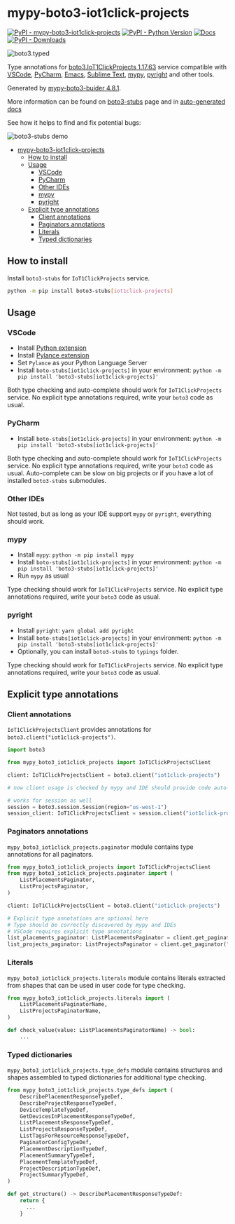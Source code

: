 # mypy-boto3-iot1click-projects

[![PyPI - mypy-boto3-iot1click-projects](https://img.shields.io/pypi/v/mypy-boto3-iot1click-projects.svg?color=blue)](https://pypi.org/project/mypy-boto3-iot1click-projects)
[![PyPI - Python Version](https://img.shields.io/pypi/pyversions/mypy-boto3-iot1click-projects.svg?color=blue)](https://pypi.org/project/mypy-boto3-iot1click-projects)
[![Docs](https://img.shields.io/readthedocs/mypy-boto3-builder.svg?color=blue)](https://mypy-boto3-builder.readthedocs.io/)
[![PyPI - Downloads](https://img.shields.io/pypi/dw/mypy-boto3-iot1click-projects?color=blue)](https://pypistats.org/packages/mypy-boto3-iot1click-projects)

![boto3.typed](https://github.com/vemel/mypy_boto3_builder/raw/master/logo.png)

Type annotations for
[boto3.IoT1ClickProjects 1.17.63](https://boto3.amazonaws.com/v1/documentation/api/1.17.63/reference/services/iot1click-projects.html#IoT1ClickProjects) service
compatible with
[VSCode](https://code.visualstudio.com/),
[PyCharm](https://www.jetbrains.com/pycharm/),
[Emacs](https://www.gnu.org/software/emacs/),
[Sublime Text](https://www.sublimetext.com/),
[mypy](https://github.com/python/mypy),
[pyright](https://github.com/microsoft/pyright)
and other tools.

Generated by [mypy-boto3-buider 4.8.1](https://github.com/vemel/mypy_boto3_builder).

More information can be found on [boto3-stubs](https://pypi.org/project/boto3-stubs/) page and in
[auto-generated docs](https://github.com/vemel/mypy_boto3_builder/service_docs/mypy_boto3_iot1click_projects/README.md)

See how it helps to find and fix potential bugs:

![boto3-stubs demo](https://github.com/vemel/mypy_boto3_builder/raw/master/demo.gif)

- [mypy-boto3-iot1click-projects](#mypy-boto3-iot1click-projects)
  - [How to install](#how-to-install)
  - [Usage](#usage)
    - [VSCode](#vscode)
    - [PyCharm](#pycharm)
    - [Other IDEs](#other-ides)
    - [mypy](#mypy)
    - [pyright](#pyright)
  - [Explicit type annotations](#explicit-type-annotations)
    - [Client annotations](#client-annotations)
    - [Paginators annotations](#paginators-annotations)
    - [Literals](#literals)
    - [Typed dictionaries](#typed-dictionaries)

## How to install

Install `boto3-stubs` for `IoT1ClickProjects` service.

```bash
python -m pip install boto3-stubs[iot1click-projects]
```

## Usage

### VSCode

- Install [Python extension](https://marketplace.visualstudio.com/items?itemName=ms-python.python)
- Install [Pylance extension](https://marketplace.visualstudio.com/items?itemName=ms-python.vscode-pylance)
- Set `Pylance` as your Python Language Server
- Install `boto-stubs[iot1click-projects]` in your environment: `python -m pip install 'boto3-stubs[iot1click-projects]'`

Both type checking and auto-complete should work for `IoT1ClickProjects` service.
No explicit type annotations required, write your `boto3` code as usual.

### PyCharm

- Install `boto-stubs[iot1click-projects]` in your environment: `python -m pip install 'boto3-stubs[iot1click-projects]'`

Both type checking and auto-complete should work for `IoT1ClickProjects` service.
No explicit type annotations required, write your `boto3` code as usual.
Auto-complete can be slow on big projects or if you have a lot of installed `boto3-stubs` submodules.

### Other IDEs

Not tested, but as long as your IDE support `mypy` or `pyright`, everything should work.

### mypy

- Install `mypy`: `python -m pip install mypy`
- Install `boto-stubs[iot1click-projects]` in your environment: `python -m pip install 'boto3-stubs[iot1click-projects]'`
- Run `mypy` as usual

Type checking should work for `IoT1ClickProjects` service.
No explicit type annotations required, write your `boto3` code as usual.

### pyright

- Install `pyright`: `yarn global add pyright`
- Install `boto-stubs[iot1click-projects]` in your environment: `python -m pip install 'boto3-stubs[iot1click-projects]'`
- Optionally, you can install `boto3-stubs` to `typings` folder.

Type checking should work for `IoT1ClickProjects` service.
No explicit type annotations required, write your `boto3` code as usual.

## Explicit type annotations

### Client annotations

`IoT1ClickProjectsClient` provides annotations for `boto3.client("iot1click-projects")`.

```python
import boto3

from mypy_boto3_iot1click_projects import IoT1ClickProjectsClient

client: IoT1ClickProjectsClient = boto3.client("iot1click-projects")

# now client usage is checked by mypy and IDE should provide code auto-complete

# works for session as well
session = boto3.session.Session(region="us-west-1")
session_client: IoT1ClickProjectsClient = session.client("iot1click-projects")
```

### Paginators annotations

`mypy_boto3_iot1click_projects.paginator` module contains type annotations for all paginators.

```python
from mypy_boto3_iot1click_projects import IoT1ClickProjectsClient
from mypy_boto3_iot1click_projects.paginator import (
    ListPlacementsPaginator,
    ListProjectsPaginator,
)

client: IoT1ClickProjectsClient = boto3.client("iot1click-projects")

# Explicit type annotations are optional here
# Type should be correctly discovered by mypy and IDEs
# VSCode requires explicit type annotations
list_placements_paginator: ListPlacementsPaginator = client.get_paginator("list_placements")
list_projects_paginator: ListProjectsPaginator = client.get_paginator("list_projects")
```







### Literals

`mypy_boto3_iot1click_projects.literals` module contains literals extracted from shapes
that can be used in user code for type checking.

```python
from mypy_boto3_iot1click_projects.literals import (
    ListPlacementsPaginatorName,
    ListProjectsPaginatorName,
)

def check_value(value: ListPlacementsPaginatorName) -> bool:
    ...
```



### Typed dictionaries

`mypy_boto3_iot1click_projects.type_defs` module contains structures and shapes assembled
to typed dictionaries for additional type checking.

```python
from mypy_boto3_iot1click_projects.type_defs import (
    DescribePlacementResponseTypeDef,
    DescribeProjectResponseTypeDef,
    DeviceTemplateTypeDef,
    GetDevicesInPlacementResponseTypeDef,
    ListPlacementsResponseTypeDef,
    ListProjectsResponseTypeDef,
    ListTagsForResourceResponseTypeDef,
    PaginatorConfigTypeDef,
    PlacementDescriptionTypeDef,
    PlacementSummaryTypeDef,
    PlacementTemplateTypeDef,
    ProjectDescriptionTypeDef,
    ProjectSummaryTypeDef,
)

def get_structure() -> DescribePlacementResponseTypeDef:
    return {
      ...
    }
```
